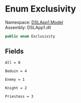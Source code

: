 # <a id="DSLApp1_Model_Exclusivity"></a> Enum Exclusivity

Namespace: [DSLApp1.Model](DSLApp1.Model.md)  
Assembly: DSLApp1.dll  

```csharp
public enum Exclusivity
```

## Fields

`All = 0` 

`Beduin = 4` 

`Enemy = 1` 

`Knight = 2` 

`Priestess = 3` 

